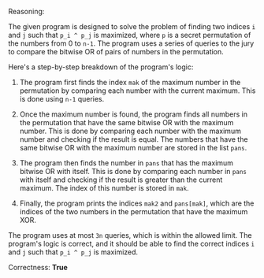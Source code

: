 Reasoning:

The given program is designed to solve the problem of finding two indices `i` and `j` such that `p_i ^ p_j` is maximized, where `p` is a secret permutation of the numbers from 0 to `n-1`. The program uses a series of queries to the jury to compare the bitwise OR of pairs of numbers in the permutation.

Here's a step-by-step breakdown of the program's logic:

1. The program first finds the index `mak` of the maximum number in the permutation by comparing each number with the current maximum. This is done using `n-1` queries.

2. Once the maximum number is found, the program finds all numbers in the permutation that have the same bitwise OR with the maximum number. This is done by comparing each number with the maximum number and checking if the result is equal. The numbers that have the same bitwise OR with the maximum number are stored in the list `pans`.

3. The program then finds the number in `pans` that has the maximum bitwise OR with itself. This is done by comparing each number in `pans` with itself and checking if the result is greater than the current maximum. The index of this number is stored in `mak`.

4. Finally, the program prints the indices `mak2` and `pans[mak]`, which are the indices of the two numbers in the permutation that have the maximum XOR.

The program uses at most `3n` queries, which is within the allowed limit. The program's logic is correct, and it should be able to find the correct indices `i` and `j` such that `p_i ^ p_j` is maximized.

Correctness: **True**
